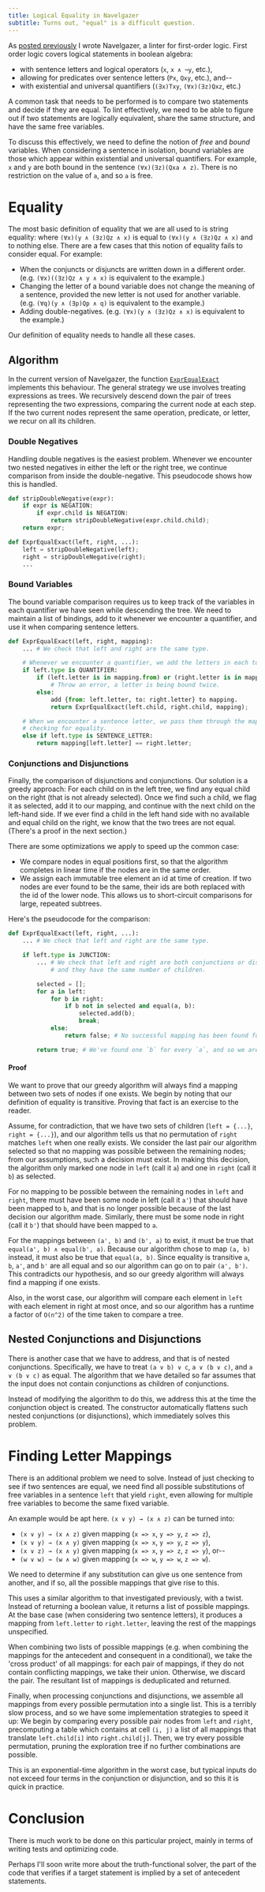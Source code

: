 ```yaml
---
title: Logical Equality in Navelgazer
subtitle: Turns out, "equal" is a difficult question.
---
```


As [posted previously](/projects/2016/04/18/navelgazer/) I wrote Navelgazer, a linter for first-order logic. First order logic covers logical statements in boolean algebra:

  - with sentence letters and logical operators (`x`, `x ∧ ¬y`, etc.),
  - allowing for predicates over sentence letters (`Px`, `Qxy`, etc.), and--
  - with existential and universal quantifiers (`(∃x)Txy`, `(∀x)(∃z)Qxz`, etc.)

A common task that needs to be performed is to compare two statements and decide if they are equal. To lint effectively, we need to be able to figure out if two statements are logically equivalent, share the same structure, and have the same free variables. 

To discuss this effectively, we need to define the notion of *free* and *bound* variables. When considering a sentence in isolation, bound variables are those which appear within existential and universal quantifiers. For example, `x` and `y` are both bound in the sentence `(∀x)(∃z)(Qxa ∧ z)`. There is no restriction on the value of `a`, and so `a` is free.

# Equality

The most basic definition of equality that we are all used to is string equality: where `(∀x)(y ∧ (∃z)Qz ∧ x)` is equal to `(∀x)(y ∧ (∃z)Qz ∧ x)` and to nothing else. There are a few cases that this notion of equality fails to consider equal. For example:

  - When the conjuncts or disjuncts are written down in a different order. (e.g. `(∀x)((∃z)Qz ∧ y ∧ x)` is equivalent to the example.)
  - Changing the letter of a bound variable does not change the meaning of a sentence, provided the new letter is not used for another variable. (e.g. `(∀q)(y ∧ (∃p)Qp ∧ q)` is equivalent to the example.)
  - Adding double-negatives. (e.g. `(∀x)(y ∧ (∃z)Qz ∧ x)` is equivalent to the example.)

Our definition of equality needs to handle all these cases. 

## Algorithm

In the current version of Navelgazer, the function [`ExprEqualExact`](https://github.com/gauravmm/Navelgazer/blob/e1f348bd4cd0716546cbba7c5eb4674ba0bbf500/metalogic.js#L385) implements this behaviour. The general strategy we use involves treating expressions as trees. We recursively descend down the pair of trees representing the two expressions, comparing the current node at each step. If the two current nodes represent the same operation, predicate, or letter, we recur on all its children.

### Double Negatives

Handling double negatives is the easiest problem. Whenever we encounter two nested negatives in either the left or the right tree, we continue comparison from inside the double-negative. This pseudocode shows how this is handled.

```python
def stripDoubleNegative(expr):
	if expr is NEGATION:
		if expr.child is NEGATION:
			return stripDoubleNegative(expr.child.child);
	return expr;

def ExprEqualExact(left, right, ...):
	left = stripDoubleNegative(left);
	right = stripDoubleNegative(right);
	...

```

### Bound Variables

The bound variable comparison requires us to keep track of the variables in each quantifier we have seen while descending the tree. We need to maintain a list of bindings, add to it whenever we encounter a quantifier, and use it when comparing sentence letters. 

```python
def ExprEqualExact(left, right, mapping):
	... # We check that left and right are the same type.

	# Whenever we encounter a quantifier, we add the letters in each to a mapping.	
	if left.type is QUANTIFIER:
		if (left.letter is in mapping.from) or (right.letter is in mapping.to):
			# Throw an error, a letter is being bound twice.
		else:
			add {from: left.letter, to: right.letter} to mapping.
			return ExprEqualExact(left.child, right.child, mapping);

	# When we encounter a sentence letter, we pass them through the mapping before
	# checking for equality.
	else if left.type is SENTENCE_LETTER:
		return mapping[left.letter] == right.letter;
```

### Conjunctions and Disjunctions

Finally, the comparison of disjunctions and conjunctions. Our solution is a greedy approach: For each child on in the left tree, we find any equal child on the right (that is not already selected). Once we find such a child, we flag it as selected, add it to our mapping, and continue with the next child on the left-hand side. If we ever find a child in the left hand side with no available and equal child on the right, we know that the two trees are not equal. (There's a proof in the next section.)

There are some optimizations we apply to speed up the common case:

  - We compare nodes in equal positions first, so that the algorithm completes in linear time if the nodes are in the same order.
  - We assign each immutable tree element an id at time of creation. If two nodes are ever found to be the same, their ids are both replaced with the id of the lower node. This allows us to short-circuit comparisons for large, repeated subtrees.

Here's the pseudocode for the comparison:

```python
def ExprEqualExact(left, right, ...):
	... # We check that left and right are the same type.

	if left.type is JUNCTION:
		... # We check that left and right are both conjunctions or disjunctions,
		    # and they have the same number of children.

		selected = [];
		for a in left:
			for b in right:
				if b not in selected and equal(a, b):
					selected.add(b);
					break;
			else:
				return false; # No successful mapping has been found for `a`.

		return true; # We've found one `b` for every `a`, and so we are successful.
```

#### Proof

We want to prove that our greedy algorithm will always find a mapping between two sets of nodes if one exists. We begin by noting that our definition of equality is transitive. Proving that fact is an exercise to the reader.

Assume, for contradiction, that we have two sets of children (`left = {...}`, `right = {...}`), and our algorithm tells us that no permutation of `right` matches `left` when one really exists. We consider the last pair our algorithm selected so that no mapping was possible between the remaining nodes; from our assumptions, such a decision must exist. In making this decision, the algorithm only marked one node in `left` (call it `a`) and one in `right` (call it `b`) as selected.

For no mapping to be possible between the remaining nodes in `left` and `right`, there must have been some node in left (call it `a'`) that should have been mapped to `b`, and that is no longer possible because of the last decision our algorithm made. Similarly, there must be some node in right (call it `b'`) that should have been mapped to `a`.

For the mappings between `(a', b)` and `(b', a)` to exist, it must be true that `equal(a', b) ∧ equal(b', a)`. Because our algorithm chose to map `(a, b)` instead, it must also be true that `equal(a, b)`. Since equality is transitive `a`, `b`, `a'`, and `b'` are all equal and so our algorithm can go on to pair `(a', b')`. This contradicts our hypothesis, and so our greedy algorithm will always find a mapping if one exists.

Also, in the worst case, our algorithm will compare each element in `left` with each element in right at most once, and so our algorithm has a runtime a factor of `O(n^2)` of the time taken to compare a tree.

## Nested Conjunctions and Disjunctions

There is another case that we have to address, and that is of nested conjunctions. Specifically, we have to treat `(a ∨ b) ∨ c`, `a ∨ (b ∨ c)`, and `a ∨ (b ∨ c)` as equal. The algorithm that we have detailed so far assumes that the input does not contain conjunctions as children of conjunctions.

Instead of modifying the algorithm to do this, we address this at the time the conjunction object is created. The constructor automatically flattens such nested conjunctions (or disjunctions), which immediately solves this problem.

# Finding Letter Mappings

There is an additional problem we need to solve. Instead of just checking to see if two sentences are equal, we need find all possible substitutions of free variables in a sentence `left` that yield `right`, even allowing for multiple free variables to become the same fixed variable.

An example would be apt here. `(x ∨ y) → (x ∧ z)` can be turned into:

  - `(x ∨ y) → (x ∧ z)` given mapping (`x => x`, `y => y`, `z => z`),
  - `(x ∨ y) → (x ∧ y)` given mapping (`x => x`, `y => y`, `z => y`),
  - `(x ∨ z) → (x ∧ y)` given mapping (`x => x`, `y => z`, `z => y`), or--
  - `(w ∨ w) → (w ∧ w)` given mapping (`x => w`, `y => w`, `z => w`).

We need to determine if any substitution can give us one sentence from another, and if so, all the possible mappings that give rise to this.

This uses a similar algorithm to that investigated previously, with a twist. Instead of returning a boolean value, it returns a list of possible mappings. At the base case (when considering two sentence letters), it produces a mapping from `left.letter` to `right.letter`, leaving the rest of the mappings unspecified. 

When combining two lists of possible mappings (e.g. when combining the mappings for the antecedent and consequent in a conditional), we take the 'cross product' of all mappings: for each pair of mappings, if they do not contain conflicting mappings, we take their union. Otherwise, we discard the pair. The resultant list of mappings is deduplicated and returned.

Finally, when processing conjunctions and disjunctions, we assemble all mappings from every possible permutation into a single list. This is a terribly slow process, and so we have some implementation strategies to speed it up: We begin by comparing every possible pair nodes from `left` and `right`, precomputing a table which contains at cell `(i, j)` a list of all mappings that translate `left.child[i]` into `right.child[j]`. Then, we try every possible permutation, pruning the exploration tree if no further combinations are possible.

This is an exponential-time algorithm in the worst case, but typical inputs do not exceed four terms in the conjunction or disjunction, and so this it is quick in practice.

# Conclusion

There is much work to be done on this particular project, mainly in terms of writing tests and optimizing code.

Perhaps I'll soon write more about the truth-functional solver, the part of the code that verifies if a target statement is implied by a set of antecedent statements.
